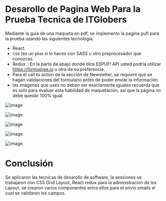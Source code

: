 # Desarollo de Pagina Web Para la Prueba Tecnica de ITGlobers 
Mediante la guia de una maqueta en pdf, se implemento la pagina pufi para la prueba usando las siguientes tecnología:

- React.
- css (es un plus si lo haces con SASS u otro preprocesador que conozcas.
- Redux.
-En la parte de abajo donde dice ESPUF! API usted podría utilizar https://formspree.io u otra de su preferencia.
- Para el call to action de la sección de Newsletter, se requiere que se hagan validaciones del formulario antes de poder enviar la información.
- las imágenes que uses no deben ser exactamente iguales recuerda que es solo para evaluar esta habilidad de maquetación, así que la página no debe quedar 100% igual.

![image](https://user-images.githubusercontent.com/94262370/207707226-47ed82c7-48f8-46e1-9467-684374a66a17.png)

![image](https://user-images.githubusercontent.com/94262370/207708576-7566e7c9-87ac-44fb-8be2-702ab4bfed38.png)

![image](https://user-images.githubusercontent.com/94262370/207708636-12b364be-81c4-4d03-8006-2a485bfeb42a.png)

![image](https://user-images.githubusercontent.com/94262370/207708733-71ca8838-5097-4843-b9ca-294620b022a4.png)

![image](https://user-images.githubusercontent.com/94262370/207708784-da81bc31-ffab-430d-a024-75e0431190a0.png)

# Conclusión 

Se aplicaron las tecnicas de desarollo de software, la sessiones se trabajaron con CSS Grid Layout, React redux para la administracion de los Layout, se crearon varios componentes entre ellos para el envio emails el cual se validaron los campos. 
